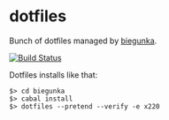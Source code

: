 # dotfiles

Bunch of dotfiles managed by [biegunka](https://github.com/biegunka).

[![Build Status](https://drone.io/github.com/dmalikov/dotfiles/status.png)](https://drone.io/github.com/dmalikov/dotfiles/latest)

Dotfiles installs like that:

    $> cd biegunka
    $> cabal install
    $> dotfiles --pretend --verify -e x220

